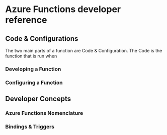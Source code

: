 <properties
   pageTitle="Azure Functions developer reference | Microsoft Azure"
   description="Understand how Azure Functions are develop and configured using triggers and bindings which use a domain specific language."
   services="app-service"
   documentationCenter="dev-center-name"
   authors="GitHub-alias-of-only-one-author"
   manager="manager-alias"
   editor=""
   tags=""
   keywords="azure functions, functions, event processing, webhooks, dynamic compute, serverless architecture"/>

<tags
   ms.service="azure-functions"
   ms.devlang="multiple"
   ms.topic="reference"
   ms.tgt_pltfrm="multiple"
   ms.workload="na"
   ms.date="mm/dd/yyyy"
   ms.author="Your MSFT alias or your full email address;semicolon separates two or more"/>

# Azure Functions developer reference

## Code & Configurations

The two main parts of a function are Code & Configuration. The Code is the function that is run when 

### Developing a Function

### Configuring a Function

## Developer Concepts

### Azure Functions Nomenclature

### Bindings & Triggers
